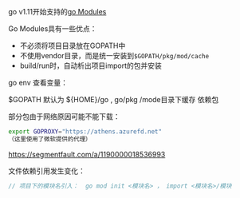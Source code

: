 go v1.11开始支持的[go Modules](https://github.com/golang/go/wiki/Modules)

Go Modules具有一些优点：

- 不必须将项目目录放在GOPATH中
- 不使用vendor目录，而是统一安装到`$GOPATH/pkg/mod/cache`
- build/run时，自动析出项目import的包并安装

go env 查看变量：

$GOPATH  默认为  ${HOME}/go   , go/pkg /mode目录下缓存 依赖包

部分包由于网络原因可能不能下载：

```bash
export GOPROXY="https://athens.azurefd.net"
（这里使用了微软提供的代理）
```





<https://segmentfault.com/a/1190000018536993>

文件依赖引用发生变化：

```go
// 项目下的模块名引入：  go mod init <模块名> ， import <模块名>/模块
```


